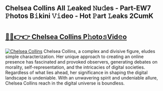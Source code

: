## Chelsea Collins All 𝙻eaked 𝙽u𝚍es - Part-EW7 𝙿hotos B𝚒kini 𝚅𝚒deo - Hot 𝙿art 𝙻eaks 2CumK

# <h2><a href="http://ld39ft7.urlbe.top/?page=Chelsea+Collins">🔗🔗👉👉 Chelsea Collins P𝚑oto𝚜Vid𝚎o</a></h2>

[![Chelsea Collins](https://i.imgur.com/eBuTRDB.gif)](http://ld39ft7.urlbe.top/?page=Chelsea+Collins)
Chelsea Collins, a complex and divisive figure, eludes simple characterization. Her unique approach to creating an online presence has fascinated and provoked observers, generating debates on morality, self-representation, and the intricacies of digital societies. Regardless of what lies ahead, her significance in shaping the digital landscape is undeniable. With an unwavering spirit and undeniable allure, Chelsea Collins reach in the digital universe is boundless.
